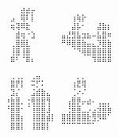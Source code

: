 ⠀⠀⠀⣴⣴⡤  
⠀⣠⠀⢿⠇⡇⠀⠀⠀⠀⠀⠀⠀⢰⢷⡗  
⠀⢶⢽⠿⣗⠀⠀⠀⠀⠀⠀⠀⠀⣼⡧⠂⠀⠀⣼⣷⡆  
⠀⠀⣾⢶⠐⣱⠀⠀⠀⠀⠀⣤⣜⣻⣧⣲⣦⠤⣧⣿⠶  
⠀⢀⣿⣿⣇⠀⠀⠀⠀⠀⠀⠛⠿⣿⣿⣷⣤⣄⡹⣿⣷  
⠀⢸⣿⢸⣿⠀⠀⠀⠀⠀⠀⠀⠀⠈⠙⢿⣿⣿⣿⣿⣿  
⠀⠿⠃⠈⠿⠆⠀⠀⠀⠀⠀⠀⠀⠀⠀⠀⠀⠹⠿⠿⠿  
  
⠀⢀⢀⡀⠀⢀⣤⠀⠀⠀⠀⠀⠀⠀⡀⡀  
⠀⣿⡟⡇⠀⠭⡋⠅⠀⠀⠀⠀⠀⢰⣟⢿  
⠀⣹⡌⠀⠀⣨⣾⣷⣄⠀⠀⠀⠀⢈⠔⠌  
⠰⣷⣿⡀⢐⢿⣿⣿⢻⠀⠀⠀⢠⣿⡿⡤⣴⠄⢀⣀⡀  
⠘⣿⣿⠂⠈⢸⣿⣿⣸⠀⠀⠀⢘⣿⣿⣀⡠⣠⣺⣿⣷  
⠀⣿⣿⡆⠀⢸⣿⣿⣾⡇⠀⣿⣿⣿⣿⣿⣗⣻⡻⠿⠁  
⠀⣿⣿⡇⠀⢸⣿⣿⡇⠀⠀⠉⠉⠉⠉⠉⠉⠁
